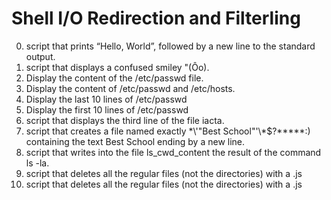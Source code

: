 # Shell I/O Redirection and Filterling
0. script that prints “Hello, World”, followed by a new line to the standard output.
1. script that displays a confused smiley "(Ôo).
2. Display the content of the /etc/passwd file.
3. Display the content of /etc/passwd and /etc/hosts.
4. Display the last 10 lines of /etc/passwd
5. Display the first 10 lines of /etc/passwd
6. script that displays the third line of the file iacta.
7. script that creates a file named exactly \*\\'"Best School"\'\\*$\?\*\*\*\*\*:) containing the text Best School ending by a new line.
8. script that writes into the file ls_cwd_content the result of the command ls -la.
9. script that deletes all the regular files (not the directories) with a .js
10. script that deletes all the regular files (not the directories) with a .js
